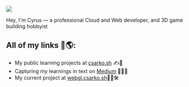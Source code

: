 <img src="https://imgur.com/mYn8Toe.png" />

Hey, I'm Cyrus — a professional Cloud and Web developer, and 3D game building hobbyist

## All of my links 🔗🌎:
- My public learning projects at <a href="https://csarko.sh">csarko.sh</a> ✍️📱
- Capturing my learnings in text on <a href="https://medium.com/@csarkosh">Medium</a> 🧑‍💻📄
- My current project at <a href="https://webgl.csarko.sh">webgl.csarko.sh</a>👷‍♂️🛠
